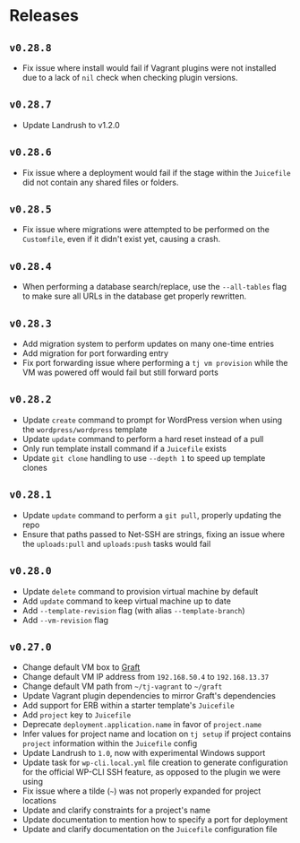 # Releases

## `v0.28.8`
- Fix issue where install would fail if Vagrant plugins were not installed due
  to a lack of `nil` check when checking plugin versions.

## `v0.28.7`
- Update Landrush to v1.2.0

## `v0.28.6`
- Fix issue where a deployment would fail if the stage within the `Juicefile` did
  not contain any shared files or folders.

## `v0.28.5`
- Fix issue where migrations were attempted to be performed on the `Customfile`,
  even if it didn't exist yet, causing a crash.

## `v0.28.4`
- When performing a database search/replace, use the `--all-tables` flag to make
  sure all URLs in the database get properly rewritten.

## `v0.28.3`

- Add migration system to perform updates on many one-time entries
- Add migration for port forwarding entry
- Fix port forwarding issue where performing a `tj vm provision` while the VM
  was powered off would fail but still forward ports

## `v0.28.2`

- Update `create` command to prompt for WordPress version when using the
  `wordpress/wordpress` template
- Update `update` command to perform a hard reset instead of a pull
- Only run template install command if a `Juicefile` exists
- Update `git clone` handling to use `--depth 1` to speed up template clones

## `v0.28.1`

- Update `update` command to perform a `git pull`, properly updating the repo
- Ensure that paths passed to Net-SSH are strings, fixing an issue where the
  `uploads:pull` and `uploads:push` tasks would fail

## `v0.28.0`

- Update `delete` command to provision virtual machine by default
- Add `update` command to keep virtual machine up to date
- Add `--template-revision` flag (with alias `--template-branch`)
- Add `--vm-revision` flag

## `v0.27.0`

- Change default VM box to [Graft](https://github.com/ezekg/graft)
- Change default VM IP address from `192.168.50.4` to `192.168.13.37`
- Change default VM path from `~/tj-vagrant` to `~/graft`
- Update Vagrant plugin dependencies to mirror Graft's dependencies
- Add support for ERB within a starter template's `Juicefile`
- Add `project` key to `Juicefile`
- Deprecate `deployment.application.name` in favor of `project.name`
- Infer values for project name and location on `tj setup` if project contains
  `project` information within the `Juicefile` config
- Update Landrush to `1.0`, now with experimental Windows support
- Update task for `wp-cli.local.yml` file creation to generate configuration for
  the official WP-CLI SSH feature, as opposed to the plugin we were using
- Fix issue where a tilde (`~`) was not properly expanded for project locations
- Update and clarify constraints for a project's name
- Update documentation to mention how to specify a port for deployment
- Update and clarify documentation on the `Juicefile` configuration file

